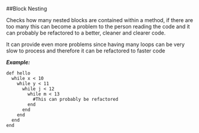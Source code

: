 ##Block Nesting

Checks how many nested blocks are contained within a method, if there are too many this can become a problem to the person reading the code
and it can probably be refactored to a better, cleaner and clearer code.

It can provide even more problems since having many loops can be very slow to process and therefore it can be refactored to faster code

***Example:***

```
def hello
  while x < 10
    while y < 11
      while j < 12
        while m < 13
          #This can probably be refactored
        end
      end
    end
  end
end
```